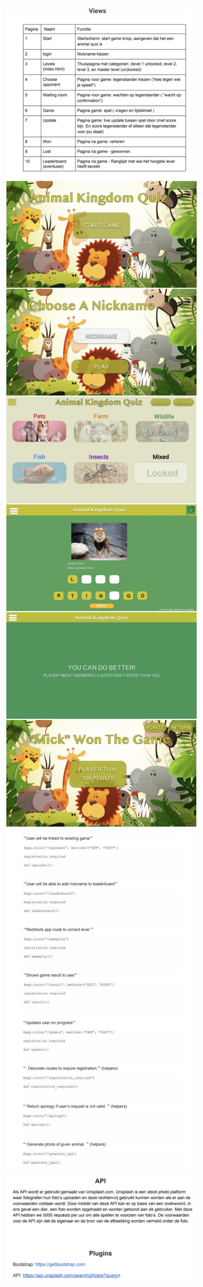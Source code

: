 

![](TD_views.png)
![](TD_1.png)
![](TD_2.png)
![](TD_3.png)
![](TD_4.png)
![](TD_5.png)
![](TD_6.png)


[](TD_V3.png)
![](TD_V2.png)
![](TD_V1.png)


![](TD_API.png)

